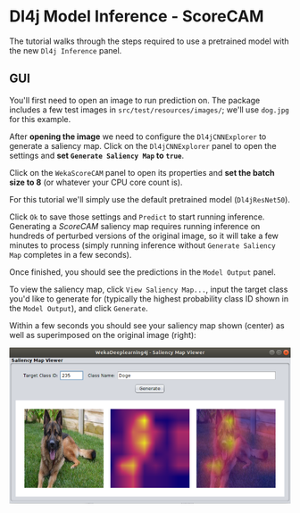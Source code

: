 # Dl4j Model Inference - ScoreCAM

The tutorial walks through the steps required to use a pretrained model with the new `Dl4j Inference` panel.

## GUI

You'll first need to open an image to run prediction on. 
The package includes a few test images in `src/test/resources/images/`; 
we'll use `dog.jpg` for this example.

After **opening the image** we need to configure the `Dl4jCNNExplorer` to generate a saliency map.
Click on the `Dl4jCNNExplorer` panel to open the settings and **set `Generate Saliency Map` to `true`**.

Click on the `WekaScoreCAM` panel to open its properties and **set the batch size to 8** (or whatever your CPU core count is).

For this tutorial we'll simply use the default pretrained model (`Dl4jResNet50`).

Click `Ok` to save those settings and `Predict` to start running inference.
Generating a *ScoreCAM* saliency map requires running inference on hundreds of perturbed versions of the original image,
so it will take a few minutes to process (simply running inference without `Generate Saliency Map` completes in a few seconds).

Once finished, you should see the predictions in the `Model Output` panel.

To view the saliency map, click `View Saliency Map...`, input the target class you'd like to generate for
(typically the highest probability class ID shown in the `Model Output`), and click `Generate`.

Within a few seconds you should see your saliency map shown (center) as well as superimposed on the 
original image (right):

![ScoreCAM result](../img/gui/playground-scoreCAM-view.png)